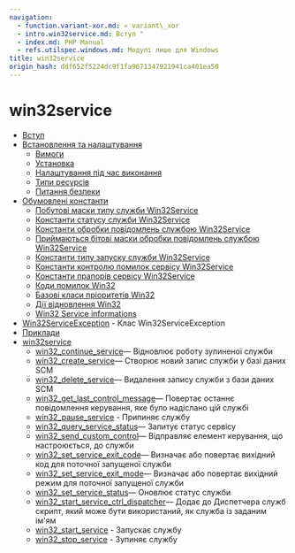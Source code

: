 ```yaml
---
navigation:
  - function.variant-xor.md: « variant\_xor
  - intro.win32service.md: Вступ "
  - index.md: PHP Manual
  - refs.utilspec.windows.md: Модулі лише для Windows
title: win32service
origin_hash: ddf652f5224dc9f1fa9671347921941ca401ea50
---
```

# win32service

-   [Вступ](intro.win32service.md)
-   [Встановлення та налаштування](win32service.setup.md)
    -   [Вимоги](win32service.requirements.md)
    -   [Установка](win32service.installation.md)
    -   [Налаштування під час виконання](win32service.configuration.md)
    -   [Типи ресурсів](win32service.resources.md)
    -   [Питання безпеки](win32service.security.md)
-   [Обумовлені константи](win32service.constants.md)
    -   [Побутові маски типу служби Win32Service](win32service.constants.servicetype.md)
    -   [Константи статусу служби Win32Service](win32service.constants.servicestatus.md)
    -   [Константи обробки повідомлень службою Win32Service](win32service.constants.servicecontrol.md)
    -   [Приймаються бітові маски обробки повідомлень службою Win32Service](win32service.constants.controlsaccepted.md)
    -   [Константи типу запуску служби Win32Service](win32service.constants.servicestarttype.md)
    -   [Константи контролю помилок сервісу Win32Service](win32service.constants.errorcontrol.md)
    -   [Константи прапорів сервісу Win32Service](win32service.constants.serviceflag.md)
    -   [Коди помилок Win32](win32service.constants.errors.md)
    -   [Базові класи пріоритетів Win32](win32service.constants.basepriorities.md)
    -   [Дії відновлення Win32](win32service.constants.recovery-action.md)
    -   [Win32 Service informations](win32service.constants.serviceinfos.md)
-   [Win32ServiceException](class.win32serviceexception.md) \- Клас Win32ServiceException
-   [Приклади](win32service.examples.md)
-   [win32service](ref.win32service.md)
    -   [win32\_continue\_service](function.win32-continue-service.md)— Відновлює роботу зупиненої служби
    -   [win32\_create\_service](function.win32-create-service.md)— Створює новий запис служби у базі даних SCM
    -   [win32\_delete\_service](function.win32-delete-service.md)— Видалення запису служби з бази даних SCM
    -   [win32\_get\_last\_control\_message](function.win32-get-last-control-message.md)— Повертає останнє повідомлення керування, яке було надіслано цій службі
    -   [win32\_pause\_service](function.win32-pause-service.md) \- Припиняє службу
    -   [win32\_query\_service\_status](function.win32-query-service-status.md)— Запитує статус сервісу
    -   [win32\_send\_custom\_control](function.win32-send-custom-control.md)— Відправляє елемент керування, що настроюється, до служби
    -   [win32\_set\_service\_exit\_code](function.win32-set-service-exit-code.md)— Визначає або повертає вихідний код для поточної запущеної служби
    -   [win32\_set\_service\_exit\_mode](function.win32-set-service-exit-mode.md)— Визначає або повертає вихідний режим для поточної запущеної служби
    -   [win32\_set\_service\_status](function.win32-set-service-status.md)— Оновлює статус служби
    -   [win32\_start\_service\_ctrl\_dispatcher](function.win32-start-service-ctrl-dispatcher.md)— Додає до Диспетчера служб скрипт, який може бути використаний, як служба із заданим ім'ям
    -   [win32\_start\_service](function.win32-start-service.md) \- Запускає службу
    -   [win32\_stop\_service](function.win32-stop-service.md) \- Зупиняє службу

